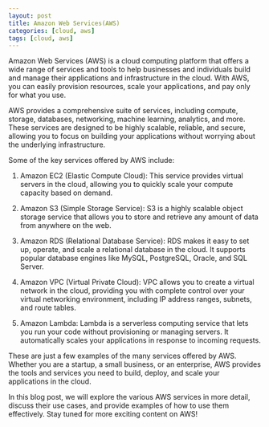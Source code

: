 ```yaml
---
layout: post
title: Amazon Web Services(AWS)
categories: [cloud, aws]
tags: [cloud, aws]
---
```


Amazon Web Services (AWS) is a cloud computing platform that offers a wide range of services and tools to help businesses and individuals build and manage their applications and infrastructure in the cloud. With AWS, you can easily provision resources, scale your applications, and pay only for what you use.

AWS provides a comprehensive suite of services, including compute, storage, databases, networking, machine learning, analytics, and more. These services are designed to be highly scalable, reliable, and secure, allowing you to focus on building your applications without worrying about the underlying infrastructure.

Some of the key services offered by AWS include:

1. Amazon EC2 (Elastic Compute Cloud): This service provides virtual servers in the cloud, allowing you to quickly scale your compute capacity based on demand.

2. Amazon S3 (Simple Storage Service): S3 is a highly scalable object storage service that allows you to store and retrieve any amount of data from anywhere on the web.

3. Amazon RDS (Relational Database Service): RDS makes it easy to set up, operate, and scale a relational database in the cloud. It supports popular database engines like MySQL, PostgreSQL, Oracle, and SQL Server.

4. Amazon VPC (Virtual Private Cloud): VPC allows you to create a virtual network in the cloud, providing you with complete control over your virtual networking environment, including IP address ranges, subnets, and route tables.

5. Amazon Lambda: Lambda is a serverless computing service that lets you run your code without provisioning or managing servers. It automatically scales your applications in response to incoming requests.

These are just a few examples of the many services offered by AWS. Whether you are a startup, a small business, or an enterprise, AWS provides the tools and services you need to build, deploy, and scale your applications in the cloud.

In this blog post, we will explore the various AWS services in more detail, discuss their use cases, and provide examples of how to use them effectively. Stay tuned for more exciting content on AWS!


